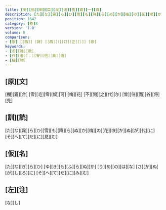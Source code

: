 ```yaml
---
title: [安][倍][朝][臣][奥][道][雪][歌][一][首]
description: [た][な][霧][ら][ひ][雪][も][降][ら][ぬ][か][梅][の][花][咲][か][ぬ][が][代][に][そ][へ][て][だ][に][見][む]
position: 1642
category: [巻]8
version: '1.0'
volume: 8
comparison:
- [歌] [[西]] [謌] [[西][（][訂][正][）]] [歌]
keywords:
- [冬][雑][歌]
- [作][者][：][安][倍][奥][道]
- [植][物]
---
```


## [原][文]

[棚][霧][合] [雪][毛][零][奴][可] [梅][花] [不][開][之][代][尓] [曽][倍][而][谷][将][見]

## [訓][読]

[た][な][霧][ら][ひ][雪][も][降][ら][ぬ][か][梅][の][花][咲][か][ぬ][が][代][に][そ][へ][て][だ][に][見][む]

## [仮][名]

[た][な][ぎ][ら][ひ] [ゆ][き][も][ふ][ら][ぬ][か] [う][め][の][は][な] [さ][か][ぬ][が][し][ろ][に] [そ][へ][て][だ][に][み][む]

## [左][注]

[な][し]
